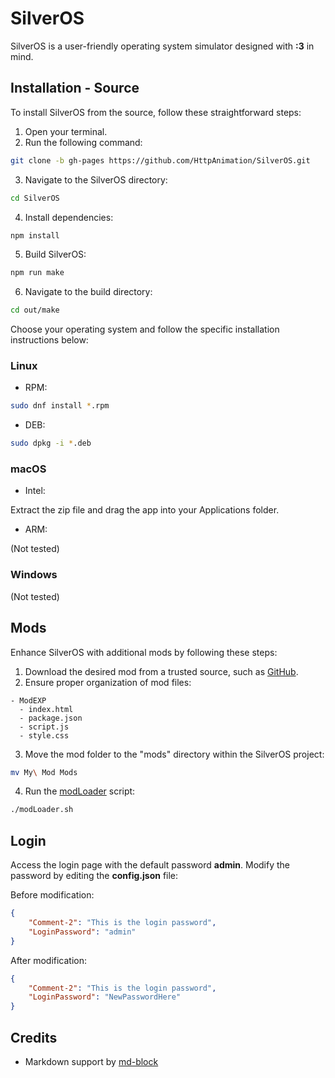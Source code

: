 # SilverOS

SilverOS is a user-friendly operating system simulator designed with **:3** in mind.

## Installation - Source

To install SilverOS from the source, follow these straightforward steps:

1. Open your terminal.
2. Run the following command:

```bash
git clone -b gh-pages https://github.com/HttpAnimation/SilverOS.git
```

3. Navigate to the SilverOS directory:

```bash
cd SilverOS
```

4. Install dependencies:

```bash
npm install
```

5. Build SilverOS:

```bash
npm run make
```

6. Navigate to the build directory:

```bash
cd out/make
```

Choose your operating system and follow the specific installation instructions below:

### Linux

- RPM:

```bash
sudo dnf install *.rpm
```

- DEB:

```bash
sudo dpkg -i *.deb
```

### macOS

- Intel:

Extract the zip file and drag the app into your Applications folder.

- ARM:

(Not tested)

### Windows

(Not tested)

## Mods

Enhance SilverOS with additional mods by following these steps:

1. Download the desired mod from a trusted source, such as [GitHub](https://github.com).
2. Ensure proper organization of mod files:

```
- ModEXP
  - index.html
  - package.json
  - script.js
  - style.css
```

3. Move the mod folder to the "mods" directory within the SilverOS project:

```bash
mv My\ Mod Mods
```

4. Run the [modLoader](https://github.com/HttpAnimation/SilverOS/blob/gh-pages/modLoader.sh) script:

```bash
./modLoader.sh
```

## Login

Access the login page with the default password **admin**. Modify the password by editing the **config.json** file:

Before modification:

```json
{
    "Comment-2": "This is the login password",
    "LoginPassword": "admin"
}
```

After modification:

```json
{
    "Comment-2": "This is the login password",
    "LoginPassword": "NewPasswordHere"
}
```

## Credits

- Markdown support by [md-block](https://md-block.verou.me/)